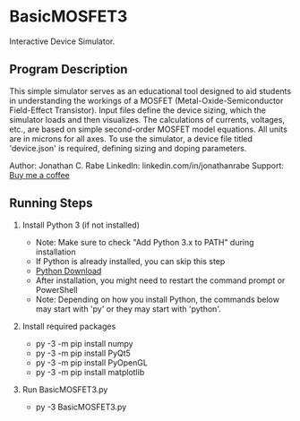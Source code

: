 # BasicMOSFET3
Interactive Device Simulator. 

## Program Description
This simple simulator serves as an educational tool designed to aid students in understanding the workings of a MOSFET (Metal-Oxide-Semiconductor Field-Effect Transistor). Input files define the device sizing, which the simulator loads and then visualizes. The calculations of currents, voltages, etc., are based on simple second-order MOSFET model equations. All units are in microns for all axes. To use the simulator, a device file titled 'device.json' is required, defining sizing and doping parameters.

Author: Jonathan C. Rabe
LinkedIn: linkedin.com/in/jonathanrabe
Support: [Buy me a coffee](https://www.buymeacoffee.com/jonathanrabe)

## Running Steps
1. Install Python 3 (if not installed)
   - Note: Make sure to check "Add Python 3.x to PATH" during installation
   - If Python is already installed, you can skip this step
   - [Python Download](https://www.python.org/downloads/)
   - After installation, you might need to restart the command prompt or PowerShell
   - Note: Depending on how you install Python, the commands below may start with 'py' or they may start with 'python'.

2. Install required packages
   - py -3 -m pip install numpy
   - py -3 -m pip install PyQt5
   - py -3 -m pip install PyOpenGL
   - py -3 -m pip install matplotlib

3. Run BasicMOSFET3.py
   - py -3 BasicMOSFET3.py
